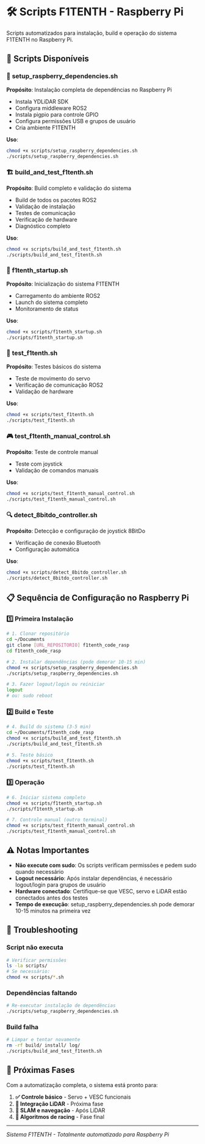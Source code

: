 # 🛠️ Scripts F1TENTH - Raspberry Pi

Scripts automatizados para instalação, build e operação do sistema F1TENTH no Raspberry Pi.

## 📂 Scripts Disponíveis

### 🔧 **setup_raspberry_dependencies.sh**
**Propósito**: Instalação completa de dependências no Raspberry Pi
- Instala YDLiDAR SDK
- Configura middleware ROS2
- Instala pigpio para controle GPIO
- Configura permissões USB e grupos de usuário
- Cria ambiente F1TENTH

**Uso**:
```bash
chmod +x scripts/setup_raspberry_dependencies.sh
./scripts/setup_raspberry_dependencies.sh
```

### 🏗️ **build_and_test_f1tenth.sh**
**Propósito**: Build completo e validação do sistema
- Build de todos os pacotes ROS2
- Validação de instalação
- Testes de comunicação
- Verificação de hardware
- Diagnóstico completo

**Uso**:
```bash
chmod +x scripts/build_and_test_f1tenth.sh
./scripts/build_and_test_f1tenth.sh
```

### 🚀 **f1tenth_startup.sh**
**Propósito**: Inicialização do sistema F1TENTH
- Carregamento do ambiente ROS2
- Launch do sistema completo
- Monitoramento de status

**Uso**:
```bash
chmod +x scripts/f1tenth_startup.sh
./scripts/f1tenth_startup.sh
```

### 🧪 **test_f1tenth.sh**
**Propósito**: Testes básicos do sistema
- Teste de movimento do servo
- Verificação de comunicação ROS2
- Validação de hardware

**Uso**:
```bash
chmod +x scripts/test_f1tenth.sh
./scripts/test_f1tenth.sh
```

### 🎮 **test_f1tenth_manual_control.sh**
**Propósito**: Teste de controle manual
- Teste com joystick
- Validação de comandos manuais

**Uso**:
```bash
chmod +x scripts/test_f1tenth_manual_control.sh
./scripts/test_f1tenth_manual_control.sh
```

### 🔍 **detect_8bitdo_controller.sh**
**Propósito**: Detecção e configuração de joystick 8BitDo
- Verificação de conexão Bluetooth
- Configuração automática

**Uso**:
```bash
chmod +x scripts/detect_8bitdo_controller.sh
./scripts/detect_8bitdo_controller.sh
```

## 📋 Sequência de Configuração no Raspberry Pi

### 1️⃣ **Primeira Instalação**
```bash
# 1. Clonar repositório
cd ~/Documents
git clone [URL_REPOSITORIO] f1tenth_code_rasp
cd f1tenth_code_rasp

# 2. Instalar dependências (pode demorar 10-15 min)
chmod +x scripts/setup_raspberry_dependencies.sh
./scripts/setup_raspberry_dependencies.sh

# 3. Fazer logout/login ou reiniciar
logout
# ou: sudo reboot
```

### 2️⃣ **Build e Teste**
```bash
# 4. Build do sistema (3-5 min)
cd ~/Documents/f1tenth_code_rasp
chmod +x scripts/build_and_test_f1tenth.sh
./scripts/build_and_test_f1tenth.sh

# 5. Teste básico
chmod +x scripts/test_f1tenth.sh
./scripts/test_f1tenth.sh
```

### 3️⃣ **Operação**
```bash
# 6. Iniciar sistema completo
chmod +x scripts/f1tenth_startup.sh
./scripts/f1tenth_startup.sh

# 7. Controle manual (outro terminal)
chmod +x scripts/test_f1tenth_manual_control.sh
./scripts/test_f1tenth_manual_control.sh
```

## ⚠️ Notas Importantes

- **Não execute com sudo**: Os scripts verificam permissões e pedem sudo quando necessário
- **Logout necessário**: Após instalar dependências, é necessário logout/login para grupos de usuário
- **Hardware conectado**: Certifique-se que VESC, servo e LiDAR estão conectados antes dos testes
- **Tempo de execução**: setup_raspberry_dependencies.sh pode demorar 10-15 minutos na primeira vez

## 🔧 Troubleshooting

### Script não executa
```bash
# Verificar permissões
ls -la scripts/
# Se necessário:
chmod +x scripts/*.sh
```

### Dependências faltando
```bash
# Re-executar instalação de dependências
./scripts/setup_raspberry_dependencies.sh
```

### Build falha
```bash
# Limpar e tentar novamente
rm -rf build/ install/ log/
./scripts/build_and_test_f1tenth.sh
```

## 🎯 Próximas Fases

Com a automatização completa, o sistema está pronto para:

1. **✅ Controle básico** - Servo + VESC funcionais
2. **🔄 Integração LiDAR** - Próxima fase
3. **🔄 SLAM e navegação** - Após LiDAR
4. **🔄 Algoritmos de racing** - Fase final

---

*Sistema F1TENTH - Totalmente automatizado para Raspberry Pi* 